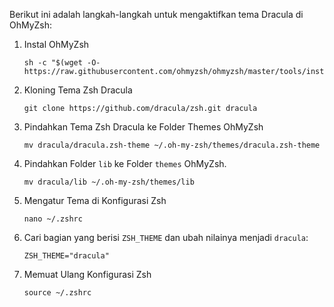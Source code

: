 Berikut ini adalah langkah-langkah untuk mengaktifkan tema Dracula di OhMyZsh:

1. Instal OhMyZsh
   
   ```
   sh -c "$(wget -O- https://raw.githubusercontent.com/ohmyzsh/ohmyzsh/master/tools/install.sh)"
   ```
   
2. Kloning Tema Zsh Dracula
   
   ```
   git clone https://github.com/dracula/zsh.git dracula
   ```

3. Pindahkan Tema Zsh Dracula ke Folder Themes OhMyZsh
   
   ```
   mv dracula/dracula.zsh-theme ~/.oh-my-zsh/themes/dracula.zsh-theme
   ```
   
4. Pindahkan Folder `lib` ke Folder `themes` OhMyZsh.
   
   ```
   mv dracula/lib ~/.oh-my-zsh/themes/lib
   ```

5. Mengatur Tema di Konfigurasi Zsh

   ```
   nano ~/.zshrc
   ```

6. Cari bagian yang berisi `ZSH_THEME` dan ubah nilainya menjadi `dracula`:

   ```
   ZSH_THEME="dracula"
   ```

7. Memuat Ulang Konfigurasi Zsh

   ```
   source ~/.zshrc
   ```
